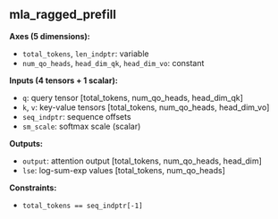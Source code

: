 ## **mla_ragged_prefill**

**Axes (5 dimensions):**
- `total_tokens`, `len_indptr`: variable
- `num_qo_heads`, `head_dim_qk`, `head_dim_vo`: constant

**Inputs (4 tensors + 1 scalar):**
- `q`: query tensor [total_tokens, num_qo_heads, head_dim_qk]
- `k`, `v`: key-value tensors [total_tokens, num_qo_heads, head_dim_vo]
- `seq_indptr`: sequence offsets
- `sm_scale`: softmax scale (scalar)

**Outputs:**
- `output`: attention output [total_tokens, num_qo_heads, head_dim]
- `lse`: log-sum-exp values [total_tokens, num_qo_heads]

**Constraints:**
- `total_tokens == seq_indptr[-1]`
